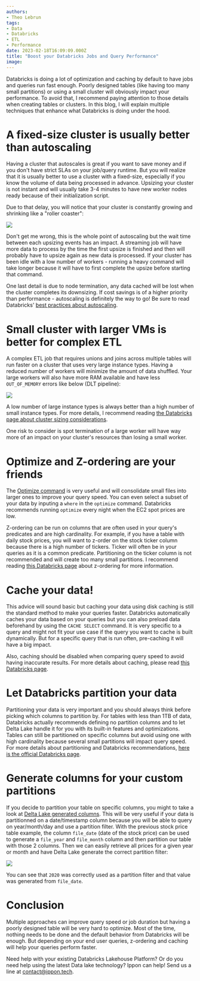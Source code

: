```yaml
---
authors:
- Theo Lebrun
tags:
- Data
- Databricks
- ETL
- Performance
date: 2023-02-18T16:09:09.000Z
title: "Boost your Databricks Jobs and Query Performance"
image: 
---
```


Databricks is doing a lot of optimization and caching by default to have jobs and queries run fast enough. Poorly designed tables (like having too many small partitions) or using a small cluster will obviously impact your performance. To avoid that, I recommend paying attention to those details when creating tables or clusters. In this blog, I will explain multiple techniques that enhance what Databricks is doing under the hood.

# A fixed-size cluster is usually better than autoscaling

Having a cluster that autoscales is great if you want to save money and if you don't have strict SLAs on your job/query runtime. But you will realize that it is usually better to use a cluster with a fixed-size, especially if you know the volume of data being processed in advance. Upsizing your cluster is not instant and will usually take 3-4 minutes to have new worker nodes ready because of their initialization script.

Due to that delay, you will notice that your cluster is constantly growing and shrinking like a "roller coaster":

![](https://raw.githubusercontent.com/Falydoor/blog-usa/blog-boost-performance-databricks/images/2023/02/databricks-autoscaling.png)

Don't get me wrong, this is the whole point of autoscaling but the wait time between each upsizing events has an impact. A streaming job will have more data to process by the time the first upsize is finished and then will probably have to upsize again as new data is processed. If your cluster has been idle with a low number of workers - running a heavy command will take longer because it will have to first complete the upsize before starting that command.

One last detail is due to node termination, any data cached will be lost when the cluster completes its downsizing. If cost savings is of a higher priority than performance - autoscaling is definitely the way to go! Be sure to read Databricks' [best practices about autoscaling](https://docs.databricks.com/clusters/cluster-config-best-practices.html#autoscaling).

# Small cluster with larger VMs is better for complex ETL

A complex ETL job that requires unions and joins across multiple tables will run faster on a cluster that uses very large instance types. Having a reduced number of workers will minimize the amount of data shuffled. Your large workers will also have more RAM available and have less `OUT_OF_MEMORY` errors like below (DLT pipeline):

![](https://raw.githubusercontent.com/Falydoor/blog-usa/blog-boost-performance-databricks/images/2023/02/databricks-out-of-memory.png)

 A low number of large instance types is always better than a high number of small instance types. For more details, I recommend reading [the Databricks page about cluster sizing considerations](https://docs.databricks.com/clusters/cluster-config-best-practices.html#cluster-sizing-considerations).

One risk to consider is spot termination of a large worker will have way more of an impact on your cluster's resources than losing a small worker.

# Optimize and Z-ordering are your friends

The [Optimize command](https://docs.databricks.com/delta/optimize.html) is very useful and will consolidate small files into larger ones to improve your query speed. You can even select a subset of your data by inputing a `where` in the `optimize` command. Databricks recommends running `optimize` every night when the EC2 spot prices are low.

Z-ordering can be run on columns that are often used in your query's predicates and are high cardinality. For example, if you have a table with daily stock prices, you will want to z-order on the stock ticker column because there is a high number of tickers. Ticker will often be in your queries as it is a common predicate. Partitioning on the ticker column is not recommended and will create too many small partitions. I recommend reading [this Databricks page](https://docs.databricks.com/delta/data-skipping.html#what-is-z-ordering) about z-ordering for more information.

# Cache your data!

This advice will sound basic but caching your data using disk caching is still the standard method to make your queries faster. Databricks automatically caches your data based on your queries but you can also preload data beforehand by using the `CACHE SELECT` command. It is very specific to a query and might not fit your use case if the query you want to cache is built dynamically. But for a specific query that is run often, pre-caching it will have a big impact.

Also, caching should be disabled when comparing query speed to avoid having inaccurate results. For more details about caching, please read [this Databricks page](https://docs.databricks.com/optimizations/disk-cache.html).

# Let Databricks partition your data

Partitioning your data is very important and you should always think before picking which columns to partition by. For tables with less than 1TB of data, Databricks actually recommends defining no partition columns and to let Delta Lake handle it for you with its built-in features and optimizations. Tables can still be partitioned on specific columns but avoid using one with high cardinality because several small partitions will impact query speed. For more details about partitioning and Databricks recommendations, [here is the official Databricks page](https://docs.databricks.com/tables/partitions.html).

# Generate columns for your custom partitions

If you decide to partition your table on specific columns, you might to take a look at [Delta Lake generated columns](https://docs.databricks.com/delta/generated-columns.html). This will be very useful if your data is partitionned on a date/timestamp column because you will be able to query on year/month/day and use a partition filter. With the previous stock price table example, the column `file_date` (date of the stock price) can be used to generate a `file_year` and `file_month` column and then partition our table with those 2 columns. Then we can easily retrieve all prices for a given year or month and have Delta Lake generate the correct partition filter:

![](https://raw.githubusercontent.com/Falydoor/blog-usa/blog-boost-performance-databricks/images/2023/02/databricks-generated-columns.png)

You can see that `2020` was correctly used as a partition filter and that value was generated from `file_date`.

# Conclusion

Multiple approaches can improve query speed or job duration but having a poorly designed table will be very hard to optimize. Most of the time, nothing needs to be done and the default behavior from Databricks will be enough. But depending on your end user queries, z-ordering and caching will help your queries perform faster.

Need help with your existing Databricks Lakehouse Platform? Or do you need help using the latest Data lake technology? Ippon can help! Send us a line at [contact@ippon.tech](mailto:contact@ippon.tech).